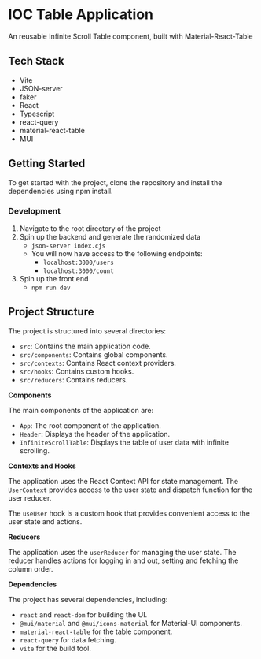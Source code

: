 # IOC Table Application

An reusable Infinite Scroll Table component, built with Material-React-Table

## Tech Stack

- Vite
- JSON-server
- faker
- React
- Typescript
- react-query
- material-react-table
- MUI

## Getting Started

To get started with the project, clone the repository and install the dependencies using npm install.

### Development

1. Navigate to the root directory of the project
2. Spin up the backend and generate the randomized data
   - `json-server index.cjs`
   - You will now have access to the following endpoints:
     - `localhost:3000/users`
     - `localhost:3000/count`
3. Spin up the front end
   - `npm run dev`

## Project Structure

The project is structured into several directories:

- `src`: Contains the main application code.
- `src/components`: Contains global components.
- `src/contexts`: Contains React context providers.
- `src/hooks`: Contains custom hooks.
- `src/reducers`: Contains reducers.

**Components**

The main components of the application are:

- `App`: The root component of the application.
- `Header`: Displays the header of the application.
- `InfiniteScrollTable`: Displays the table of user data with infinite scrolling.

**Contexts and Hooks**

The application uses the React Context API for state management. The `UserContext` provides access to the user state and dispatch function for the user reducer.

The `useUser` hook is a custom hook that provides convenient access to the user state and actions.

**Reducers**

The application uses the `userReducer` for managing the user state. The reducer handles actions for logging in and out, setting and fetching the column order.

**Dependencies**

The project has several dependencies, including:

- `react` and `react-dom` for building the UI.
- `@mui/material` and `@mui/icons-material` for Material-UI components.
- `material-react-table` for the table component.
- `react-query` for data fetching.
- `vite` for the build tool.
